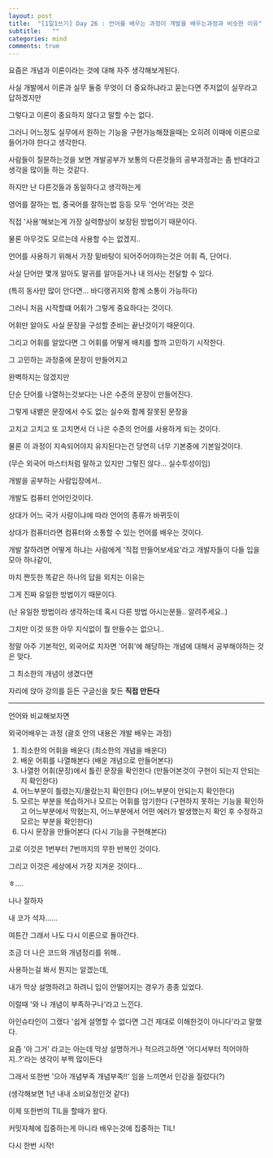 ```yaml
---
layout: post
title:  "[1일1쓰기] Day 26 : 언어를 배우는 과정이 개발을 배우는과정과 비슷한 이유"
subtitle:   ""
categories: mind
comments: true
---
```




 



요즘은 개념과 이론이라는 것에 대해 자주 생각해보게된다.

사실 개발에서 이론과 실무 둘중 무엇이 더 중요하냐라고 묻는다면 주저없이 실무라고 답하겠지만

그렇다고 이론이 중요하지 않다고 말할 수는 없다.

그러니 어느정도 실무에서 원하는 기능을 구현가능해졌을때는 오히려 이때에 이론으로 들어가야 한다고 생각한다.

사람들이 질문하는것을 보면 개발공부가 보통의 다른것들의 공부과정과는 좀 반대라고 생각을 많이들 하는 것같다.

하지만 난 다른것들과 동일하다고 생각하는게

영어를 잘하는 법, 중국어를 잘하는법 등등 모두 '언어'라는 것은

직접 '사용'해보는게 가장 실력향상이 보장된 방법이기 때문이다.



물론 아무것도 모르는데 사용할 수는 없겠지..

언어를 사용하기 위해서 가장 밑바탕이 되어주어야하는것은 어휘 즉, 단어다.

사실 단어만 몇개 알아도 말귀를 알아듣거나 내 의사는 전달할 수 있다.

(특히 동사만 많이 안다면... 바디랭귀지와 함께 소통이 가능하다)

그러니 처음 시작할떄 어휘가 그렇게 중요하다는 것이다.

어휘만 알아도 사실 문장을 구성할 준비는 끝난것이기 때문이다.

그리고 어휘를 알았다면 그 어휘를 어떻게 배치를 할까 고민하기 시작한다.

그 고민하는 과정중에 문장이 만들어지고 

완벽하지는 않겠지만 

단순 단어를 나열하는것보다는 나은 수준의 문장이 만들어진다.

그렇게 내뱉은 문장에서 수도 없는 실수와 함께 잘못된 문장을 

고치고 고치고 또 고치면서 더 나은 수준의 언어를 사용하게 되는 것이다.

물론 이 과정이 지속되어야지 유지된다는건 당연히 너무 기본중에 기본일것이다.

(무슨 외국어 마스터처럼 말하고 있지만 그렇진 않다... 실수투성이임)



개발을 공부하는 사람입장에서..

개발도 컴퓨터 언어인것이다.

상대가 어느 국가 사람이냐에 따라 언어의 종류가 바뀌듯이

상대가 컴퓨터라면 컴퓨터와 소통할 수 있는 언어를 배우는 것이다.

개발 잘하려면 어떻게 하냐는 사람에게 '직접 만들어보세요'라고 개발자들이 다들 입을 모아 하나같이,

마치 짠듯한 똑같은 하나의 답을 외치는 이유는

그게 진짜 유일한 방법이기 때문이다.

(난 유일한 방법이라 생각하는데 혹시 다른 방법 아시는분들.. 알려주세요..)

그치만 이것 또한 아무 지식없이 뭘 만들수는 없으니..

정말 아주 기본적인, 외국어로 치자면 '어휘'에 해당하는 개념에 대해서 공부해야하는 것은 맞다.

그 최소한의 개념이 생겼다면

자리에 앉아 강의를 듣든 구글신을 찾든 **직접 만든다**

---

언어와 비교해보자면

외국어배우는 과정 (괄호 안의 내용은 개발 배우는 과정)

1. 최소한의 어휘을 배운다
   (최소한의 개념을 배운다)
2. 배운 어휘를 나열해본다
   (배운 개념으로 만들어본다)
3. 나열한 어휘(문장)에서 틀린 문장을 확인한다
   (만들어본것이 구현이 되는지 안되는지 확인한다)
4. 어느부분이 틀렸는지/몰랐는지 확인한다
   (어느부분이 안되는지 확인한다)
5. 모르는 부분을 복습하거나 모르는 어휘를 암기한다
   (구현하지 못하는 기능을 확인하고 어느부분에서 막혔는지, 어느부분에서 어떤 에러가 발생했는지 확인 후 수정하고 모르는 부분을 확인한다)
6. 다시 문장을 만들어본다
   (다시 기능을 구현해본다)



고로 이것은 1번부터 7번까지의 무한 반복인 것이다.

그리고 이것은 세상에서 가장 지겨운 것이다...

ㅎ....

나나 잘하자

내 코가 석자......



여튼간 그래서 나도 다시 이론으로 돌아간다.

조금 더 나은 코드와 개념정리를 위해..

사용하는걸 봐서 뭔지는 알겠는데,

내가 막상 설명하려고 하려니 입이 안떨어지는 경우가 종종 있었다.

이럴때 '와 나 개념이 부족하구나'라고 느낀다.

아인슈타인이 그랬다 '쉽게 설명할 수 없다면 그건 제대로 이해한것이 아니다'라고 말했다.

요즘 '아 그거' 라고는 아는데 막상 설명하거나 적으려고하면 '어디서부터 적어야하지..?'라는 생각이 부쩍 많이든다

그래서 또한번 '으아 개념부족 개념부족!!' 임을 느끼면서 인강을 질렀다(?)

(생각해보면 1년 내내 소비요정인것 같다)

이제 또한번의 TIL을 할때가 왔다.

커밋자체에 집중하는게 아니라 배우는것에 집중하는 TIL!

다시 한번 시작!




